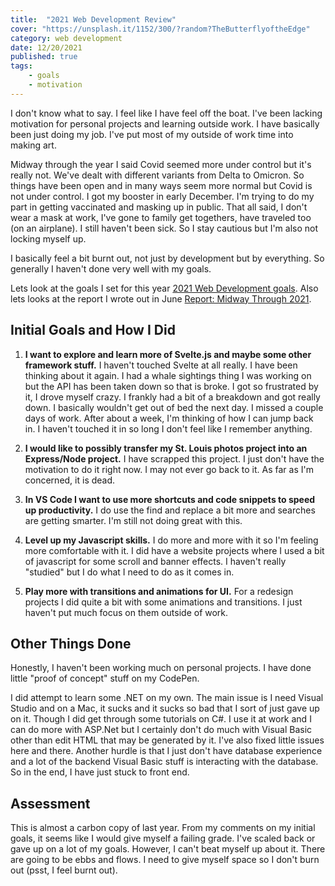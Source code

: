 ```yaml
---
title:  "2021 Web Development Review" 
cover: "https://unsplash.it/1152/300/?random?TheButterflyoftheEdge"
category: web development
date: 12/20/2021
published: true
tags: 
    - goals
    - motivation
---
```


I don't know what to say. I feel like I have feel off the boat. I've been lacking motivation for personal projects and learning outside work. I have basically been just doing my job. I've put most of my outside of work time into making art.

Midway through the year I said Covid seemed more under control but it's really not. We've dealt with different variants from Delta to Omicron. So things have been open and in many ways seem more normal but Covid is not under control. I got my booster in early December. I'm trying to do my part in getting vaccinated and masking up in public. That all said, I don't wear a mask at work, I've gone to family get togethers, have traveled too (on an airplane). I still haven't been sick. So I stay cautious but I'm also not locking myself up.

I basically feel a bit burnt out, not just by development but by everything. So generally I haven't done very well with my goals.

Lets look at the goals I set for this year [2021 Web Development goals](/my-dev-blog/2021-web-development-goals).
Also lets looks at the report I wrote out in June [Report: Midway Through 2021](/my-dev-blog/report-midway-through-2021).

## Initial Goals and How I Did

1. <strong>I want to explore and learn more of Svelte.js and maybe some other framework stuff.</strong> I haven't touched Svelte at all really. I have been thinking about it again. I had a whale sightings thing I was working on but the API has been taken down so that is broke. I got so frustrated by it, I drove myself crazy. I frankly had a bit of a breakdown and got really down. I basically wouldn't get out of bed the next day. I missed a couple days of work. After about a week, I'm thinking of how I can jump back in. I haven't touched it in so long I don't feel like I remember anything.

2. <strong>I would like to possibly transfer my St. Louis photos project into an Express/Node project.</strong> I have scrapped this project. I just don't have the motivation to do it right now. I may not ever go back to it. As far as I'm concerned, it is dead.

3. <strong>In VS Code I want to use more shortcuts and code snippets to speed up productivity.</strong> I do use the find and replace a bit more and searches are getting smarter. I'm still not doing great with this.

4. <strong>Level up my Javascript skills.</strong> I do more and more with it so I'm feeling more comfortable with it. I did have a website projects where I used a bit of javascript for some scroll and banner effects. I haven't really "studied" but I do what I need to do as it comes in.

5. <strong>Play more with transitions and animations for UI.</strong> For a redesign projects I did quite a bit with some animations and transitions. I just haven't put much focus on them outside of work.

## Other Things Done

Honestly, I haven't been working much on personal projects. I have done little "proof of concept" stuff on my CodePen.

I did attempt to learn some .NET on my own. The main issue is I need Visual Studio and on a Mac, it sucks and it sucks so bad that I sort of just gave up on it. Though I did get through some tutorials on C#. I use it at work and I can do more with ASP.Net but I certainly don't do much with Visual Basic other than edit HTML that may be generated by it. I've also fixed little issues here and there. Another hurdle is that I just don't have database experience and a lot of the backend Visual Basic stuff is interacting with the database. So in the end, I have just stuck to front end.

## Assessment

This is almost a carbon copy of last year. From my comments on my initial goals, it seems like I would give myself a failing grade. I've scaled back or gave up on a lot of my goals. However, I can't beat myself up about it. There are going to be ebbs and flows. I need to give myself space so I don't burn out (psst, I feel burnt out).


